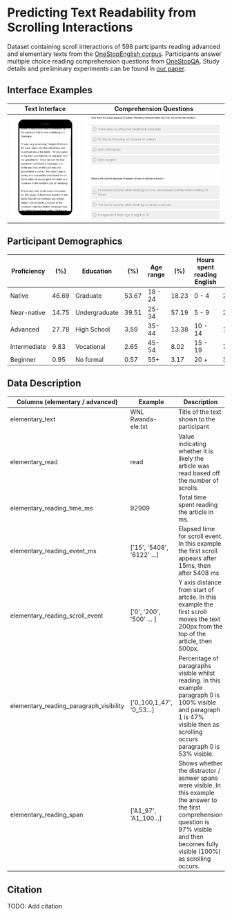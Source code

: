 # Predicting Text Readability from Scrolling Interactions

Dataset containing scroll interactions of 598 partcipants reading advanced and elementary texts from the [OneStopEnglish corpus](https://github.com/nishkalavallabhi/OneStopEnglishCorpus). Participants answer multiple choice reading comprehension questions from [OneStopQA](https://github.com/berzak/onestop-qa). Study details and preliminary experiments can be found in [our paper](https://arxiv.org/abs/2105.06354). 

## Interface Examples

Text Interface             |  Comprehension Questions
:-------------------------:|:-------------------------:
<img src="img/scroll.gif" alt="drawing" width="300"/>  |  <img src="q&a.png" alt="img/drawing" width="600"/>


## Participant Demographics 

| Proficiency |(%) | Education|(%) | Age range| (%)   | Hours spent reading English |(%)
| --- | ---     | --- | ---         | --- | ---      | ---  | ---   |
| Native | 46.69  | Graduate |53.67           | 18 - 24 |18.23     | 0 - 4 |24.20  |
| Near-native |14.75     | Undergraduate |39.51   | 25-34 |57.19 | 5 - 9 |22.87 |
| Advanced  |27.78  | High School| 3.59   |  35-44| 13.38 | 10 - 14  |11.72|
| Intermediate  |9.83 | Vocational |2.65          | 45-54 |8.02    | 15 - 19 |7.18 |
| Beginner  |0.95 | No formal  |0.57          | 55+ |3.17   | 20 + |33.84|

## Data Description
| Columns (elementary / advanced)         | Example                  | Description                                                                                                                                                                                          |
|-----------------------------------------|--------------------------|------------------------------------------------------------------------------------------------------------------------------------------------------------------------------------------------------|
| elementary_text                         | WNL Rwanda-ele.txt       | Title of the text shown to the participant                                                                                                                                                           |
| elementary_read                         | read                     | Value indicating whether it is likely the article was read based off the number of scrolls.                                                                                                          |
| elementary_reading_time_ms              | 92909                    | Total time spent reading the article in ms.                                                                                                                                                          |
| elementary_reading_event_ms             | ['15', '5408', '6122' …] | Elapsed time for scroll event. In this example the first scroll appears after 15ms, then after 5408 ms                                                                                               |
| elementary_reading_scroll_event         | ['0', '200', '500' … ]   | Y axis distance from start of artcile. In this example the first scroll moves the text 200px from the top of the article, then 500px.                                                                |
| elementary_reading_paragraph_visibility | ['0_100,1_47', '0_53…]   | Percentage of paragraphs visible whilst reading. In this example paragraph 0 is 100% visible and  paragraph 1 is 47% visible then as scrolling occurs paragraph 0 is 53% visible.                    |
| elementary_reading_span                 | ['A1_97', 'A1_100…]      | Shows whether the distractor / asnwer spans were visible. In this example the answer to the first comprehension question is 97% visible and then becomes fully visible (100%) as scrolling occurs.   |


## Citation

TODO: Add citation


